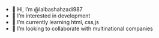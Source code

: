 - 👋 Hi, I’m @laibashahzadi987
- 👀 I’m interested in development
- 🌱 I’m currently learning html, css,js
- 💞️ I’m looking to collaborate with multinational companies


<!---
laibashahzadi987/laibashahzadi987 is a ✨ special ✨ repository because its `README.md` (this file) appears on your GitHub profile.
You can click the Preview link to take a look at your changes.
--->
